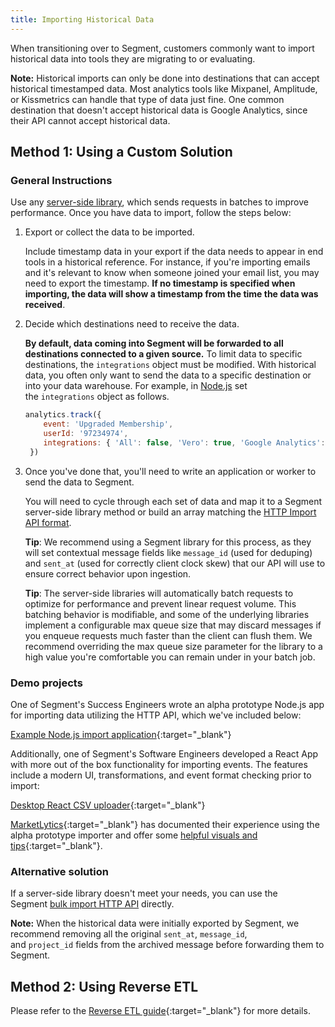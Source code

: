```yaml
---
title: Importing Historical Data
---
```


When transitioning over to Segment, customers commonly want to import historical data into tools they are migrating to or evaluating.

**Note:** Historical imports can only be done into destinations that can accept historical timestamped data. Most analytics tools like Mixpanel, Amplitude, or Kissmetrics can handle that type of data just fine. One common destination that doesn't accept historical data is Google Analytics, since their API cannot accept historical data.

## Method 1: Using a Custom Solution

### General Instructions
Use any [server-side library](https://segment.com/docs/connections/sources/#server), which sends requests in batches to improve performance. Once you have data to import, follow the steps below:

1.  Export or collect the data to be imported.

    Include timestamp data in your export if the data needs to appear in end tools in a historical reference. For instance, if you're importing emails and it's relevant to know when someone joined your email list, you may need to export the timestamp. **If no timestamp is specified when importing, the data will show a timestamp from the time the data was received**.

2.  Decide which destinations need to receive the data.

    **By default, data coming into Segment will be forwarded to all destinations connected to a given source.** To limit data to specific destinations, the `integrations` object must be modified. With historical data, you often only want to send the data to a specific destination or into your data warehouse. For example, in [Node.js](https://segment.com/docs/connections/sources/catalog/libraries/server/node/#integrations) set the `integrations` object as follows.
    ```js
    analytics.track({
        event: 'Upgraded Membership',
        userId: '97234974',
        integrations: { 'All': false, 'Vero': true, 'Google Analytics': false }
     })
    ```

3.  Once you've done that, you'll need to write an application or worker to send the data to Segment.

    You will need to cycle through each set of data and map it to a Segment server-side library method or build an array matching the [HTTP Import API format](https://segment.com/docs/connections/sources/catalog/libraries/server/http/#import).

    **Tip**: We recommend using a Segment library for this process, as they will set contextual message fields like `message_id` (used for deduping) and `sent_at` (used for correctly client clock skew) that our API will use to ensure correct behavior upon ingestion. 

    **Tip**: The server-side libraries will automatically batch requests to optimize for performance and prevent linear request volume. This batching behavior is modifiable, and some of the underlying libraries implement a configurable max queue size that may discard messages if you enqueue requests much faster than the client can flush them. We recommend overriding the max queue size parameter for the library to a high value you're comfortable you can remain under in your batch job.

### Demo projects

One of Segment's Success Engineers wrote an alpha prototype Node.js app for importing data utilizing the HTTP API, which we've included below:

[Example Node.js import application](https://github.com/lambtron/segment-import){:target="_blank"}

Additionally, one of Segment's Software Engineers developed a React App with more out of the box functionality for importing events. The features include a modern UI, transformations, and event format checking prior to import:

[Desktop React CSV uploader](https://github.com/segmentio/desktop-csv-uploader){:target="_blank"}

[MarketLytics](http://marketlytics.com/){:target="_blank"} has documented their experience using the alpha prototype importer and offer some [helpful visuals and tips](http://marketlytics.com/blog/import-historic-data-to-segment){:target="_blank"}.

### Alternative solution
If a server-side library doesn't meet your needs, you can use the Segment [bulk import HTTP API](https://segment.com/docs/connections/sources/catalog/libraries/server/http/#import) directly.

**Note:** When the historical data were initially exported by Segment, we recommend removing all the original `sent_at`, `message_id`, and `project_id` fields from the archived message before forwarding them to Segment.

## Method 2: Using Reverse ETL

Please refer to the [Reverse ETL guide](https://segment.com/docs/connections/reverse-etl/){:target="_blank"} for more details.
